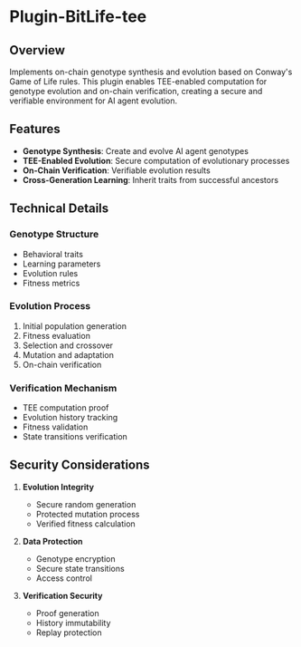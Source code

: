 # Plugin-BitLife-tee

## Overview

Implements on-chain genotype synthesis and evolution based on Conway's Game of Life rules. This plugin enables TEE-enabled computation for genotype evolution and on-chain verification, creating a secure and verifiable environment for AI agent evolution.

## Features

- **Genotype Synthesis**: Create and evolve AI agent genotypes
- **TEE-Enabled Evolution**: Secure computation of evolutionary processes
- **On-Chain Verification**: Verifiable evolution results
- **Cross-Generation Learning**: Inherit traits from successful ancestors

## Technical Details

### Genotype Structure
- Behavioral traits
- Learning parameters
- Evolution rules
- Fitness metrics

### Evolution Process
1. Initial population generation
2. Fitness evaluation
3. Selection and crossover
4. Mutation and adaptation
5. On-chain verification

### Verification Mechanism
- TEE computation proof
- Evolution history tracking
- Fitness validation
- State transitions verification

## Security Considerations

1. **Evolution Integrity**
   - Secure random generation
   - Protected mutation process
   - Verified fitness calculation

2. **Data Protection**
   - Genotype encryption
   - Secure state transitions
   - Access control

3. **Verification Security**
   - Proof generation
   - History immutability
   - Replay protection
